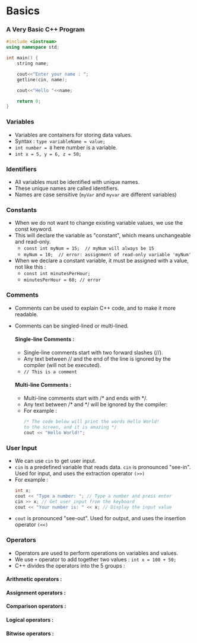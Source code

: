 # Basics

### A Very Basic C++ Program

```cpp basic_program.cpp
#include <iostream>
using namespace std;

int main() {
    string name;

    cout<<"Enter your name : ";
    getline(cin, name);

    cout<<"Hello "<<name;

    return 0;
}
```

### Variables

- Variables are containers for storing data values.
- Syntax : `type variableName = value;`
- `int number = 8` here number is a variable.
- `int x = 5, y = 6, z = 50;`

### Identifiers

- All variables must be identified with unique names.
- These unique names are called identifiers.
- Names are case sensitive (`myVar` and `myvar` are different variables)
  
### Constants

- When we do not want to change existing variable values, we use the const keyword.
- This will declare the variable as "constant", which means unchangeable and read-only.
    - `const int myNum = 15;  // myNum will always be 15`
    - `myNum = 10;  // error: assignment of read-only variable 'myNum'`
- When we declare a constant variable, it must be assigned with a value, not like this :
    - `const int minutesPerHour;`
    - `minutesPerHour = 60; // error`

### Comments

- Comments can be used to explain C++ code, and to make it more readable.
- Comments can be singled-lined or multi-lined.

    #### Single-line Comments :
    - Single-line comments start with two forward slashes (//).
    - Any text between // and the end of the line is ignored by the compiler (will not be executed).
    - `// This is a comment`

    #### Multi-line Comments :
    - Multi-line comments start with /* and ends with */.
    - Any text between /* and */ will be ignored by the compiler:
    - For example :
        ```cpp
        /* The code below will print the words Hello World!
        to the screen, and it is amazing */
        cout << "Hello World!";
        ```

### User Input

- We can use `cin` to get user input.
- `cin` is a predefined variable that reads data. `cin` is pronounced "see-in". Used for input, and uses the extraction operator `(>>)`
- For example :
    ```cpp
    int x; 
    cout << "Type a number: "; // Type a number and press enter
    cin >> x; // Get user input from the keyboard
    cout << "Your number is: " << x; // Display the input value
    ```
- `cout` is pronounced "see-out". Used for output, and uses the insertion operator `(<<)`

### Operators

- Operators are used to perform operations on variables and values.
- We use `+` operator to add together two values : `int x = 100 + 50;`
- C++ divides the operators into the 5 groups :

#### Arithmetic operators :
#### Assignment operators :
#### Comparison operators :
#### Logical operators :
#### Bitwise operators :